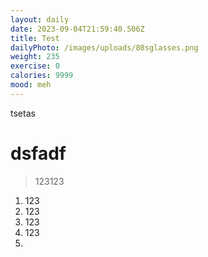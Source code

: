 ```yaml
---
layout: daily
date: 2023-09-04T21:59:40.506Z
title: Test
dailyPhoto: /images/uploads/80sglasses.png
weight: 235
exercise: 0
calories: 9999
mood: meh
---
```

t﻿setas 



# d﻿sfadf



> 1﻿23123

1. 1﻿23
2. 1﻿23
3. 1﻿23
4. 1﻿23
5.